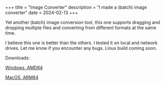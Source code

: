 +++
title = "Image Converter"
description = "I made a (batch) image converter"
date = 2024-02-13
+++

Yet another (batch) image conversion tool, this one supports dragging and dropping multiple files and converting from different formats at the same time.

I believe this one is better than the others. I tested it on local and network drives. Let me know if you encounter any bugs. Linux build coming soon.

Downloads:

[Windows, AMD64](https://drive.google.com/file/d/1BDf4KWu_1Q3hYqHDK89HfUGFWwFgEzGw/view?usp=sharing)

[MacOS, ARM64](https://drive.google.com/file/d/1g6xYUWBB-U0NnGwigv7CCK4p_ujLZn5D/view?usp=share_link)
